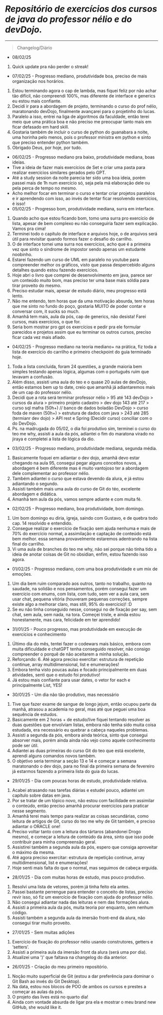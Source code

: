# *Repositório de exercícios dos cursos de java do professor nélio e do devDojo.*

----







> Changelog/Diário 
- 08/02/25 
1. Quick update pra não perder o streak!
- 07/02/25 - Progresso mediano, produtividade boa, preciso de mais organização nos horários.
1. Estou terminando agora o cap de lambda, mas fiquei feliz por não achar tão difícil, não compreendi 100%, mas diferente de interface e generics eu estou mais confiante.
2. Decidi ir para a abordagem de projeto, terminando o curso do prof nélio, maratonando devDojo, finalmente avançarei para o projetinho do lucas.
3. Paralelo a isso, entrei na liga de algoritmos da faculdade, então terei meio que uma prática boa e não preciso me preocupar tanto mais em ficar defasado em hard skill.
4. Gostaria também de incluir o curso de python do guanabara a noite, uma horinha pelo menos, pois o professor ministra em python e sinto que preciso entender python também.
5. Obrigado Deus, por hoje, por tudo.
- 06/02/25 - Progresso mediano pra baixo, produtividade mediana, boas ideias.
- Tive a ideia de fazer mais exercícios de Set e criar uma pasta para realizar exercícios similares gerados pelo GPT.
- Até a study session da noite parecia ter sido uma boa ideia, porém passei mais de 1h num exercício só, seja pela má elaboração dele ou pela perca de tempo no mesmo.
- Acho melhor focar em terminar o curso e tentar criar projetos paralelos e ir aprendendo com isso, ao invés de tentar ficar resolvendo exercícios, é isso!
- 05/02/25 - Progresso bom, produtividade mediana, surra em interface.
1. Quando acho que estou ficando bom, tomo uma surra pro exercício de lista, apesar de bem complexo eu não conseguiria fazer sem explicação. Vamos pra cima!
2. Terminei todo o capítulo de interface e arquivos hoje, o de arquivos será útil para revisitar quando formos fazer o desafio do carrilho.
3. O de interface tomei uma surra nos exercícios, acho que é a primeira vez que sinto o sindrome de impostor sendo apenas um estudante noobinho.
4. Estarei fazendo um curso de UML em paralelo no youtube para compreender melhor os gráficos, visto que passa despercebido alguns detalhes quando estou fazendo exercícios.
5. Hoje abri o livro que comprei de desenvolvimento em java, parece ser um conteúdo muito bom, mas preciso ter uma base mais sóldia para tirar proveito do mesmo.
6. Preciso estudar mais, apesar de estudo diário, meu progresso está lento.
7. Não me entendo, tem horas que da uma motivação absurda, tem horas que me sinto no fundo do poço, gostaria MUITO de poder contar e conversar com, it sucks so much.
8. Amanhã tem mais, aula da pós, cap de generics, não desista! Farei cursos, mais exercícios, o que for.
9. Seria bom mostrar pro gpt os exercícios e pedir pra ele formular parecidos e projetos assim que eu terminar os outros cursos, preciso ficar cada vez mais afiado.
- 04/02/25 - Progresso mediano na teoria mediano+ na prática, fiz toda a lista de exercício do carrilho e primeiro checkpoint do guia terminado hoje.
1. Toda a lista concluída, foram 24 questões, a grande maioria bem simples testando apenas lógica, algumas com o português ruim que levavam a confusão.
2. Além disso, assisti uma aula do teo e o quase 20 aulas de devDojo, então estamos bem up to date, creio que amanhã já adiantaremos mais de um cap do professor nélio.
3. Decidi que a rota será terminar professor nélio > 95 até 143 devDojo > cursos da alura > primeiro projeto cadastro > dev dojo 143 até 217 > curso sql mafra (50h+) // banco de dados boladão DevDojo > curso foda de maven (50h+) > estrutura de dados com java > 243 até 285 (termianr dev dojo) > API rest e Spring (Decidir curso) conciliar com o do DevDojo.
4. Ps. na madrugada do 05/02, o dia foi produtivo sim, terminei o curso do teo me why, assisti a aula da pós, adiantei o fim do maratona virado no jiraya e completei a lista de lógica da dio.
- 03/02/25 - Progresso mediano, produtividade mediana, segunda média.
1. Basicamente foquei em adiantar o dev dojo, amanhã devo estar chegando na aula 95, consegui pegar alguns conceitos novos, a abordagem é bem diferente mas é muito vantojoso ter a abordagem dele complementar ao professor nélio.
2. Também adiantei o curso que estava devendo da alura, e já estou adiantando o segundo.
3. Assisti também mais uma aula do curso de Git do téo, excelente abordagem e didática.
4. Amanhã tem aula da pós, vamos sempre adiante e com muita fé.
- 02/02/25 - Progresso mediano, boa produtividade, bom domingo.
1. Um bom domingo eu diria, igreja, saindo com Gustavo, e de quebra todo cap. 14 resolvido e entendido.
2. Consegue realizar o exercício de fixação sem ajuda nenhuma e mais de 70% do exercício normal, a assimilação e captação de conteúdo está bem melhor. essa semana provavelmente estaremos adentrando na lista final do carrilho.
3. Vi uma aula de branches do teo me why, não sei porque não tinha tido a ideia de anotar coisas de Git no obsidian, enfim, estou fazendo isso agora.
- 01/02/25 - Progresso mediano, com uma boa produtividade e um mix de emoções.
1. Um dia bem ruim comparado aos outros, tanto no trabalho, quanto na saudade, na solidão e nos pensamentos, porém consegui fazer um exercício com enums, com lista, com tudo, sem ver a aula cara, sem usar chat, pequena vitória (houveram pequenas correções, sempre existe algo a melhorar claro, mas still, 95% do exercício)! :D
2. Se eu não tinha conseguido nesse, consegui no de fixação per say, sem chat, sem aula, sem nada, na tora. Começei triste, e ainda estou honestamente, mas cara, felicidade em ter aprendido!
- 31/01/25 - Pouco progresso, mas produtividade em execução de exercícios e conhecimento
1. Último dia do mês, tentei fazer o codewars mais básico, embora com muita dificuldade e chatGPT tenha conseguido resolver, não consigo compreender o porquê de não aceitarem a minha solução.
2. Reforçando: 6. Até agora preciso exercitar: estrutura de repetição continue, array multidimensional, list e enumerações!
3. Embora tenha visto poucas aulas e focado principalmente em duas atividades, senti que o estudo foi produtivo!
4. Já estou mais confiante para usar dates, o vetor for each e principalmente List, YES!
- 30/01/25 - Um dia não tão produtivo, mas necessário
1. Tive que fazer exame de sangue de longo jejum, então ocupou parte da manhã, atrasou a academia no geral, mas até que peguei uma boa sequência de estudos.
2. Basicamente em 2 horas + de estudo/live fiquei tentando resolver as duas questões que envolviam listas, embora não tenha sido muita coisa estudada, era necessário eu quebrar a cabeça naqueles problemas.
3. Assisti a segunda da pós, embora ainda teórica, sinto que consegui absorver mais, porém ainda ainda não vejo como aquele conhecimento pode ser útil.
4. Adiantei as duas primeiras do curso Git do teo que está excelente, aprendi alguns comandos novos também.
5. O objetivo seria terminar a seção 13 e 14 e começar a semana maratonando o dev dojo, para no final da primeira semana de fevereiro já estarmos fazendo a primeira lista do guia do lucas.
- 29/01/25 - Dia com poucas horas de estudo, produtividade relativa.
1. Acabei atrasando nas tarefas diárias e estudei pouco, adiantei um capítulo sobre datas em java.
2. Por se tratar de um tópico novo, não estou com facilidade em assimilar o conteúdo, então preciso amanhã procurar exercícios para praticar nesse segmento.
3. Amanhã terei mais tempo para realizar as coisas secundárias, como leitura de artigos de Git, curso do teo me why de Git também, e preciso adiantar o ORACLE one!
4. Preciso voltar tanto com a leitura dos tártaros (abandonei Drogo mesmo), e começar a leitura de conteúdo da área, sinto que isso pode contribuir para minha compreensão geral.
5. Assistirei também a segunda aula da pós, espero que consiga aproveitar o máximo da mesma.
6. Até agora preciso exercitar: estrutura de repetição continue, array multidimensional, list e enumerações!
7. Hoje senti mais falta do que o normal, mas seguimos de cabeça erguida. 
- 28/01/25 - Dia com muitas horas de estudo, mas pouco produtivo.
1. Resolvi uma lista de vetores, porém já tinha feito ela antes.
2. Passei bastante perrengue para entender o conceito de listas, preciso revir isso, só fiz um exercício de fixação com ajuda do professor nélio.
3. Não consegui adiantar nada das leituras e nem das formações alura.
4. Assisti a primeira aula da pós, muita teoria por enquanto, sem nenhum código.
5. Assisti também a segunda aula da imersão front-end da alura, não consegui tirar muito proveito.
- 27/01/25 - Sem muitas adições
1. Exercício de fixação do professor nélio usando construtores, getters e ‘setters’.
2. Assisti a primeira aula da imersão front da alura (será uma por dia).
3. Atualizei uma ')' que faltava na changelog do dia anterior.
- 26/01/25 - Criação do meu primeiro repositório.
1. Noção muito superficial de Git (estou a dar preferência para dominar o Git Bash ao invés do Git Desktop).
2. Na data, estou nos blocos de POO de ambos os cursos e prestes a começar as aulas da pós.
3. O projeto das lives está no quarto dia!
4. Ainda com vontade absurda de ligar pra ela e mostrar o meu brand new GitHub, she would like it.


